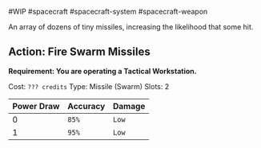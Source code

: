 #WIP #spacecraft #spacecraft-system #spacecraft-weapon

An array of dozens of tiny missiles, increasing the likelihood that some hit.

## Action: Fire Swarm Missiles

**Requirement: You are operating a Tactical Workstation.**

Cost: `??? credits`
Type: Missile (Swarm)
Slots: 2

| Power Draw | Accuracy | Damage |
| -----------|----------|--------|
| 0 | `85%` | `Low` |
| 1 | `95%` | `Low` |